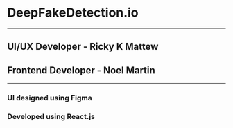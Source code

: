 # **DeepFakeDetection.io**
---
## **UI/UX Developer - Ricky K Mattew**
## **Frontend Developer - Noel Martin**
---
### UI designed using Figma
### Developed using React.js

  